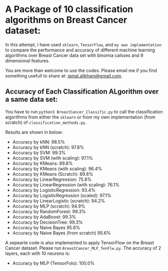 # A Package of 10 classification algorithms on Breast Cancer dataset:
In this attempt, I have used `sklearn`, `TensorFlow`, and `my own implementation` to compare the performance and accuracy of different machine learning algorithms over Breast Cancer data set with binomia calsses and 9 dimensional features. 

You are more than welcome to use the codes. Please email me if you find something usefull to share at: jamal.alikhani@gmail.com. 

## Accuracy of Each Classification ALgorithm over a same data set:
You have to run `python3 BreastCancer_Classific.py` to call the classification algorithms from either the `sklearn` or from my own implementation (from scratch) of `classification_methods.py`.

Results are shown in below:
* Accuracy by kNN: 	                            98.5%
* Accuracy by kNN (scratch):                    97.8%
* Accuracy by SVM:                              99.3%
* Accuracy by SVM (with scaling):               97.1%
* Accuracy by KMeans:                           89.8%
* Accuracy by KMeans (with scaling):            96.4%
* Accuracy by KMeans (Scratch):                 89.8%
* Accuracy by LinearRegression:                 75.8%
* Accuracy by LinearRegression (with scaling):  76.1%
* Accuracy by LogisticRegression:               93.4%
* Accuracy by LogisticRegression (scaled):      97.1%
* Accuracy by LinearLogistic (scratch):         94.2%
* Accuracy by MLP (scratch):                    94.9%
* Accuracy by RandomForest:                     99.3%
* Accuracy by AdaBoost:                         99.3%
* Accuracy by DecisionTree:                     99.3%
* Accuracy by Naive Bayes                       95.6%
* Accuracy by Naive Bayes (from scratch)        95.6%

A sepearte code is also implemented to apply TensorFlow on the Breast Cancer dataset. Please run `BreastCancer_MLP_TenFlw.py`. The accuracy of 2 layers, each with 10 neurons is:
* Accuracy by MLP (TensorFolo):                 100.0%
